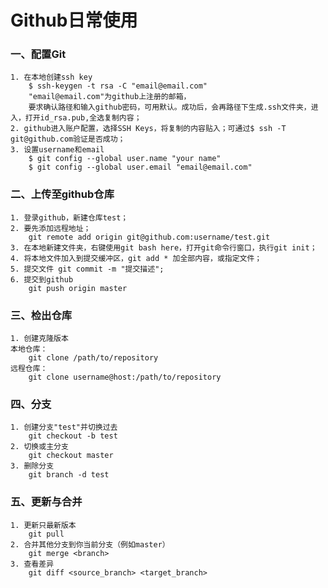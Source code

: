 # Github日常使用

### 一、配置Git
	1. 在本地创建ssh key 
		$ ssh-keygen -t rsa -C "email@email.com"
		"email@email.com"为github上注册的邮箱，
	    要求确认路径和输入github密码，可用默认。成功后，会再路径下生成.ssh文件夹，进入，打开id_rsa.pub,全选复制内容；
	2. github进入账户配置，选择SSH Keys，将复制的内容贴入；可通过$ ssh -T git@github.com验证是否成功；
	3. 设置username和email
		$ git config --global user.name "your name"
		$ git config --global user.email "email@email.com"

### 二、上传至github仓库
	1. 登录github，新建仓库test；
	2. 要先添加远程地址；
		git remote add origin git@github.com:username/test.git
	3. 在本地新建文件夹，右键使用git bash here，打开git命令行窗口，执行git init；
	4. 将本地文件加入到提交缓冲区，git add * 加全部内容，或指定文件；
	5. 提交文件 git commit -m "提交描述";
	6. 提交到github
		git push origin master
	
### 三、检出仓库
	1. 创建克隆版本
	本地仓库：
		git clone /path/to/repository
	远程仓库：
		git clone username@host:/path/to/repository

### 四、分支
	1. 创建分支"test"并切换过去
		git checkout -b test
	2. 切换或主分支
		git checkout master
	3. 删除分支
		git branch -d test
	
### 五、更新与合并
	1. 更新只最新版本 
		git pull
	2. 合并其他分支到你当前分支（例如master） 
		git merge <branch>
	3. 查看差异 
		git diff <source_branch> <target_branch>
	
	
